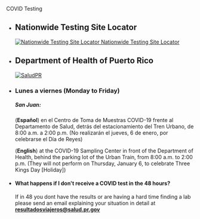 COVID Testing


- ## Nationwide Testing Site Locator
    [![Nationwide Testing Site Locator](https://www.arcgis.com/apps/webappviewer/images/app-logo.png)](https://www.arcgis.com/apps/webappviewer/index.html?id=2ec47819f57c40598a4eaf45bf9e0d16)[ Nationwide Testing Site Locator](https://www.arcgis.com/apps/webappviewer/index.html?id=2ec47819f57c40598a4eaf45bf9e0d16)
- ## Department of Health of Puerto Rico
    [![SaludPR](https://pbs.twimg.com/media/FIHUoFQWUAoUMr7?format=jpg&name=large)]()
- ### Lunes a viernes (Monday to Friday)
    ##### San Juan: 
    (**Español**) en el Centro de Toma de Muestras COVID-19 frente al Departamento de Salud, detrás del estacionamiento del Tren Urbano, de 8:00 a.m. a 2:00 p.m. (No realizarán el jueves, 6 de enero, por celebrarse el Día de Reyes)

    (**English**) at the COVID-19 Sampling Center in front of the Department of Health, behind the parking lot of the Urban Train, from 8:00 a.m. to 2:00 p.m. (They will not perform on Thursday, January 6, to celebrate Three Kings Day [Holiday])

-   #### What happens if I don't receive a COVID test in the 48 hours?
    If in 48 you dont have the results or are having a hard time finding a lab please send an email explaining your situation in detail at **resultadosviajeros@salud.pr.gov**

